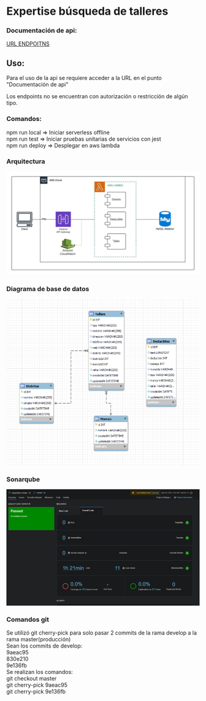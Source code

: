 # Expertise búsqueda de talleres

### Documentación de api:
[URL ENDPOITNS](https://documenter.getpostman.com/view/14224194/UyrGBZh9)
## Uso:
Para el uso de la api se requiere acceder a la URL en el punto "Documentación de api"                 

Los endpoints no se encuentran con autorización o restricción de algún tipo.      

### Comandos:   
npm run local => Iniciar serverless offline          
npm run test => Iniciar pruebas unitarias de servicios con jest   
npm run deploy => Desplegar en aws lambda         

### Arquitectura
![Image text](https://github.com/richardq26/expertise-talleres/blob/master/arquitectura.jpeg)   
                                       
### Diagrama de base de datos   
![Image text](https://github.com/richardq26/expertise-talleres/blob/master/DiagramaBD.png)  
            
### Sonarqube       
![Image text](https://github.com/richardq26/expertise-talleres/blob/master/sonar.png)

### Comandos git
Se utilizó git cherry-pick para solo pasar 2 commits de la rama develop a la rama master(producción)           
Sean los commits de develop:      
9aeac95     
830e210      
9e136fb          
Se realizan los comandos:             
git checkout master       
git cherry-pick 9aeac95     
git cherry-pick 9e136fb      